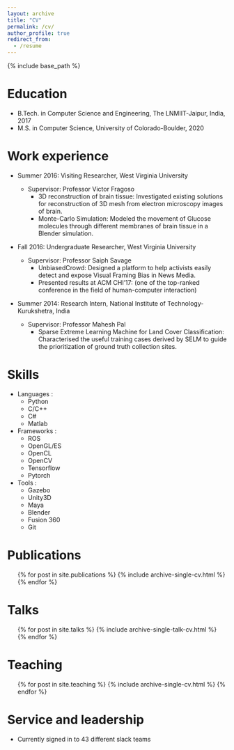 ```yaml
---
layout: archive
title: "CV"
permalink: /cv/
author_profile: true
redirect_from:
  - /resume
---
```


{% include base_path %}

Education
======
* B.Tech. in Computer Science and Engineering, The LNMIIT-Jaipur, India, 2017
* M.S. in Computer Science, University of Colorado-Boulder, 2020

Work experience
======
* Summer 2016: Visiting Researcher, West Virginia University
  * Supervisor: Professor Victor Fragoso
    * 3D reconstruction of brain tissue: Investigated existing solutions for reconstruction of 3D mesh from electron microscopy images of brain.
    * Monte-Carlo Simulation: Modeled the movement of Glucose molecules through different membranes of brain tissue in a Blender simulation.
  

* Fall 2016: Undergraduate Researcher, West Virginia University
  * Supervisor: Professor Saiph Savage
    * UnbiasedCrowd: Designed a platform to help activists easily detect and expose Visual Framing Bias in News Media.
    * Presented results at ACM CHI’17: (one of the top-ranked conference in the field of human-computer interaction)
  
* Summer 2014: Research Intern, National Institute of Technology-Kurukshetra, India
  * Supervisor: Professor Mahesh Pal
    * Sparse Extreme Learning Machine for Land Cover Classification: Characterised the useful training cases derived by SELM to guide the prioritization of ground truth collection sites.

Skills
======
* Languages :
  * Python
  * C/C++
  * C#
  * Matlab
* Frameworks :
  * ROS
  * OpenGL/ES
  * OpenCL
  * OpenCV
  * Tensorflow
  * Pytorch
* Tools : 
  * Gazebo
  * Unity3D
  * Maya
  * Blender
  * Fusion 360
  * Git

Publications
======
  <ul>{% for post in site.publications %}
    {% include archive-single-cv.html %}
  {% endfor %}</ul>
  
Talks
======
  <ul>{% for post in site.talks %}
    {% include archive-single-talk-cv.html %}
  {% endfor %}</ul>
  
Teaching
======
  <ul>{% for post in site.teaching %}
    {% include archive-single-cv.html %}
  {% endfor %}</ul>
  
Service and leadership
======
* Currently signed in to 43 different slack teams
